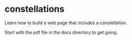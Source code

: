 # constellations

Learn how to build a web page that includes a constellation.

Start with the pdf file in the docs directory to get going.
